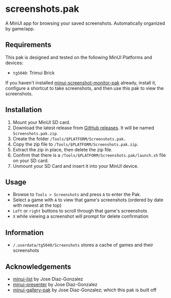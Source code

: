 # screenshots.pak

A MinUI app for browsing your saved screenshots. Automatically organized by game/app.

## Requirements

This pak is designed and tested on the following MinUI Platforms and devices:
- `tg5040`: Trimui Brick

If you haven't installed [minui-screenshot-monitor-pak](https://github.com/josegonzalez/minui-screenshot-monitor-pak/) already, install it, configure a shortcut to take screenshots, and then use this pak to view the screenshots. 

## Installation

1. Mount your MinUI SD card.
2. Download the latest release from [GitHub releases](https://github.com/mikecosentino/Screenshots/releases). It will be named `Screenshots.pak.zip`.
3. Create the folder `/Tools/$PLATFORM/Screenshots.pak.`
4. Copy the zip file to `/Tools/$PLATFORM/Screenshots.pak.zip`.
4. Extract the zip in place, then delete the zip file.
5. Confirm that there is a `/Tools/$PLATFORM/Screenshots.pak/launch.sh` file on your SD card.
6. Unmount your SD Card and insert it into your MinUI device.

## Usage

- Browse to `Tools > Screenshots` and press `A` to enter the Pak. 
- Select a game with `A` to view that game's screenshots (ordered by date with newest at the top)
- `Left` or `right` buttons to scroll through that game's screenshots
- `X` while viewing a screenshot will prompt for delete confirmation

## Information
 
- `/.userdata/tg5040/Screenshots` stores a cache of games and their screenshots

## Acknowledgements

- [minui-list](https://github.com/josegonzalez/minui-list) by Jose Diaz-Gonzalez
- [minui-presenter](https://github.com/josegonzalez/minui-presenter) by Jose Diaz-Gonzalez
- [minui-gallery-pak](https://github.com/josegonzalez/minui-gallery-pak) by Jose Diaz-Gonzalez; which this pak is built off

